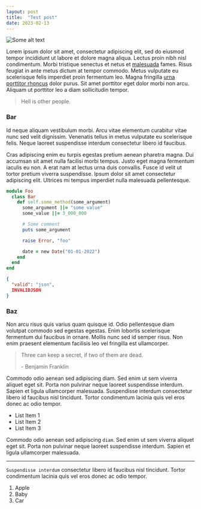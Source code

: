 ```yaml
---
layout: post
title:  "Test post"
date: 2023-02-13
---
```


![Some alt text](https://placekitten.com/750/425)

Lorem ipsum dolor sit amet, consectetur adipiscing elit, sed do eiusmod tempor incididunt ut labore et dolore magna aliqua. Lectus proin nibh nisl condimentum. Morbi tristique senectus et netus et [malesuada](https://www.google.com) fames. Risus feugiat in ante metus dictum at tempor commodo. Metus vulputate eu scelerisque felis imperdiet proin fermentum leo. Magna fringilla [urna porttitor rhoncus](#) dolor purus. Sit amet porttitor eget dolor morbi non arcu. Aliquam ut porttitor leo a diam sollicitudin tempor.

> Hell is other people.

### Bar

Id neque aliquam vestibulum morbi. Arcu vitae elementum curabitur vitae nunc sed velit dignissim. Venenatis tellus in metus vulputate eu scelerisque felis. Neque laoreet suspendisse interdum consectetur libero id faucibus.

Cras adipiscing enim eu turpis egestas pretium aenean pharetra magna. Dui accumsan sit amet nulla facilisi morbi tempus. Justo eget magna fermentum iaculis eu non. A erat nam at lectus urna duis convallis. Fusce id velit ut tortor pretium viverra suspendisse. Ipsum dolor sit amet consectetur adipiscing elit. Ultrices mi tempus imperdiet nulla malesuada pellentesque.

```ruby
module Foo
  class Bar
    def self.some_method(some_argument)
      some_argument ||= "some value"
      some_value ||= 3_000_000

      # Some comment
      puts some_argument

      raise Error, "foo"

      date = new Date("01-01-2022")
    end
  end
end
```

```json
{
  "valid": "json",
  INVALIDJSON
}
```

### Baz

Non arcu risus quis varius quam quisque id. Odio pellentesque diam volutpat commodo sed egestas egestas. Enim lobortis scelerisque fermentum dui faucibus in ornare. Mollis nunc sed id semper risus. Non enim praesent elementum facilisis leo vel fringilla est ullamcorper.

> Three can keep a secret, if two of them are dead.
>
> \- Benjamin Franklin

Commodo odio aenean sed adipiscing diam. Sed enim ut sem viverra aliquet eget sit. Porta non pulvinar neque laoreet suspendisse interdum. Sapien et ligula ullamcorper malesuada. Suspendisse interdum consectetur libero id faucibus nisl tincidunt. Tortor condimentum lacinia quis vel eros donec ac odio tempor.

- List Item 1
- List Item 2
- List Item 3

Commodo odio aenean sed adipiscing `diam`. Sed enim ut sem viverra aliquet eget sit. Porta non pulvinar neque laoreet suspendisse interdum. Sapien et ligula ullamcorper malesuada.

---

`Suspendisse interdum` consectetur libero id faucibus nisl tincidunt. Tortor condimentum lacinia quis vel eros donec ac odio tempor.

1. Apple
2. Baby
3. Car

